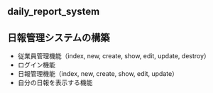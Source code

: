 ## daily_report_system  
## 日報管理システムの構築  
- 従業員管理機能（index, new, create, show, edit, update, destroy）
- ログイン機能
- 日報管理機能（index, new, create, show, edit, update）
- 自分の日報を表示する機能
